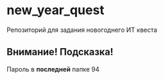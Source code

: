 # new_year_quest
Репозиторий для задания новогоднего ИТ квеста
## Внимание! Подсказка!
Пароль в **последней** папке 94
